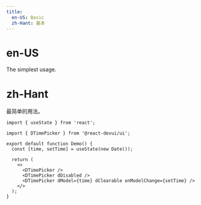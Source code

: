 ```yaml
---
title:
  en-US: Basic
  zh-Hant: 基本
---
```


# en-US

The simplest usage.

# zh-Hant

最简单的用法。

```tsx
import { useState } from 'react';

import { DTimePicker } from '@react-devui/ui';

export default function Demo() {
  const [time, setTime] = useState(new Date());

  return (
    <>
      <DTimePicker />
      <DTimePicker dDisabled />
      <DTimePicker dModel={time} dClearable onModelChange={setTime} />
    </>
  );
}
```
